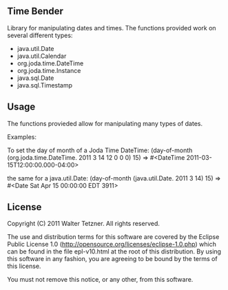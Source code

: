 Time Bender
-----------

Library for manipulating dates and times. The functions provided work on several different types:

* java.util.Date
* java.util.Calendar
* org.joda.time.DateTime
* org.joda.time.Instance
* java.sql.Date
* java.sql.Timestamp

Usage
-----

The functions provieded allow for manipulating many types of dates.

Examples:

To set the day of month of a Joda Time DateTime:
    (day-of-month (org.joda.time.DateTime. 2011 3 14 12 0 0 0) 15)
    => #<DateTime 2011-03-15T12:00:00.000-04:00>

the same for a java.util.Date:
    (day-of-month (java.util.Date. 2011 3 14) 15)
    => #<Date Sat Apr 15 00:00:00 EDT 3911>

License
-------

Copyright (C) 2011 Walter Tetzner. All rights reserved.

The use and distribution terms for this software are covered by the
Eclipse Public License 1.0 (http://opensource.org/licenses/eclipse-1.0.php)
which can be found in the file epl-v10.html at the root of this distribution.
By using this software in any fashion, you are agreeing to be bound by
the terms of this license.

You must not remove this notice, or any other, from this software.
